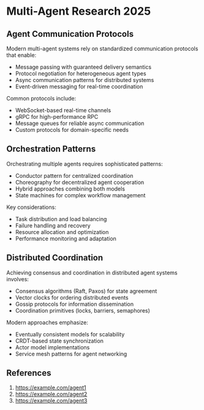 # Multi-Agent Research 2025

## Agent Communication Protocols

Modern multi-agent systems rely on standardized communication protocols that enable:
- Message passing with guaranteed delivery semantics
- Protocol negotiation for heterogeneous agent types
- Async communication patterns for distributed systems
- Event-driven messaging for real-time coordination

Common protocols include:
- WebSocket-based real-time channels
- gRPC for high-performance RPC
- Message queues for reliable async communication
- Custom protocols for domain-specific needs

## Orchestration Patterns

Orchestrating multiple agents requires sophisticated patterns:
- Conductor pattern for centralized coordination
- Choreography for decentralized agent cooperation
- Hybrid approaches combining both models
- State machines for complex workflow management

Key considerations:
- Task distribution and load balancing
- Failure handling and recovery
- Resource allocation and optimization
- Performance monitoring and adaptation

## Distributed Coordination

Achieving consensus and coordination in distributed agent systems involves:
- Consensus algorithms (Raft, Paxos) for state agreement
- Vector clocks for ordering distributed events
- Gossip protocols for information dissemination
- Coordination primitives (locks, barriers, semaphores)

Modern approaches emphasize:
- Eventually consistent models for scalability
- CRDT-based state synchronization
- Actor model implementations
- Service mesh patterns for agent networking

## References

1. https://example.com/agent1
2. https://example.com/agent2
3. https://example.com/agent3